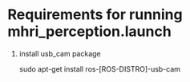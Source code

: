 Requirements for running mhri_perception.launch
====
1. install usb_cam package

     sudo apt-get install ros-[ROS-DISTRO]-usb-cam